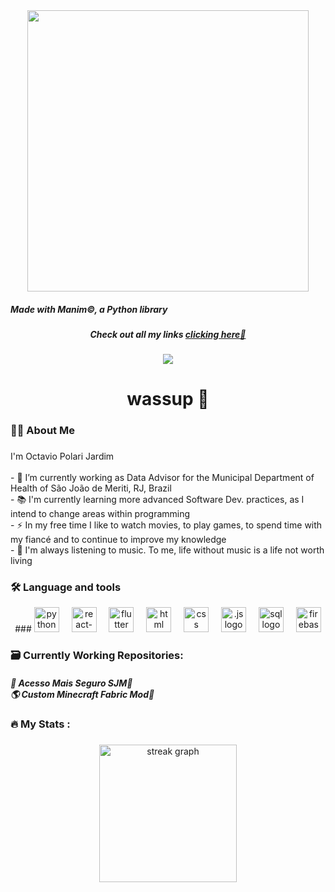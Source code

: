 <div align="center">
  <img height="450" src="https://d3rshtj5w2m4qx.cloudfront.net/7st2v%2Fpreview%2F71993872%2Fmain_large.gif?response-content-disposition=inline%3Bfilename%3D%22main_large.gif%22%3B&response-content-type=image%2Fgif&Expires=1761052086&Signature=G0OJ4iJ2DPFvKz7GCc0UvnwaU~ttZ0UK1PVg01L5tTvUQOAVwToTSnN73fvdOFySyAT~3sV7SOSv28kOUlB3zfPIHPInu~4ADXfKYIk72~l6YC6RGUqfm06gTv5pl6JT~yNg2vbg68tmh2unXRMIUjC7PyBvei8qZJ849SoD9ItyaAOJKkCL9pL6GVSBPrC-i8Fxn0mgSpUETh95Dqq7bzay28VG07nvVk2cFKlsDmiY4kBj6wwKshAldWOwasxaFCEh4quAmQnTa2eaPOhHCroWnP6LxUvkVawz0US~TP5Au3iCZgTgl9F1Le5xjfQyGonbduRKWm36qi3Fz-XSQw__&Key-Pair-Id=APKAJT5WQLLEOADKLHBQ"  />
  <h5 align="left"><i>Made with Manim&copy;, a Python library</i></h5>
</div>

###

<div>
    <h4 align="center"><i>Check out all my links <a alt="my-links-site logo" href="https://octavio-polari.github.io/My-Links/" >clicking here🔗</a></i></h4>
</div>

###

<div align="center">
  <img src="https://visitor-badge.laobi.icu/badge?page_id=octavio-polari.octavio.polari&"  />
</div>

###

<h1 align="center">wassup 🤙</h1>

###

<div>
  <h3 align="left">👩‍💻  About Me</h3>
  
###
  
  <p align="left">
    I'm Octavio Polari Jardim<br>
    <br>
    - 🔭 I’m currently working as Data Advisor for the Municipal Department of Health of São João de Meriti, RJ, Brazil<br>
    - 📚 I'm currently learning more advanced Software Dev. practices, as I intend to change areas within programming<br>
    - ⚡ In my free time I like to watch movies, to play games, to spend time with my fiancé and to continue to improve my knowledge<br>
    - 🎵 I'm always listening to music. To me, life without music is a life not worth living
  </p>
</div>

###

<div align="center">
  <h3 align="left">🛠 Language and tools</h3>
###
    <img src="https://cdn.jsdelivr.net/gh/devicons/devicon/icons/python/python-original-wordmark.svg" height="40" alt="python logo"  />
    <img width="12" />
    <img src="https://img.icons8.com/?size=100&id=123603&format=png&color=000000" height="40" alt="react-native logo"  />
    <img width="12" />
    <img src="https://img.icons8.com/?size=100&id=7I3BjCqe9rjG&format=png&color=000000" height="40" alt="flutter logo"  />
    <img width="12" />
    <img src="https://img.icons8.com/?size=100&id=20909&format=png&color=000000" height="40" alt="html logo"  />
    <img width="12" />
    <img src="https://img.icons8.com/?size=100&id=21278&format=png&color=000000" height="40" alt="css logo"  />
    <img width="12" />
    <img src="https://img.icons8.com/?size=100&id=108784&format=png&color=000000" height="40" alt=".js logo"  />
    <img width="12" />
    <img src="https://img.icons8.com/?size=100&id=J6KcaRLsTgpZ&format=png&color=000000" height="40" alt="sql logo"  />
    <img width="12" />
    <img src="https://cdn.jsdelivr.net/gh/devicons/devicon/icons/firebase/firebase-plain-wordmark.svg" height="40" alt="firebase logo"  />
    <img width="12" />
</div>

###

<div>
  <h3 align="left">🗃️    Currently Working Repositories:</h3>

  <h4>
    <a align="left" href="https://github.com/octavio-polari/acesso-mais-seguro-sjm" target="_blank" style="text-decoration: none"><i>📱 Acesso Mais Seguro SJM🔗</i></a><br>
    <a align="left" href="https://github.com/octavio-polari/Fabric-Dimensions-Boss-1.21.x" target="_blank" style="text-decoration: none"><i>🌎 Custom Minecraft Fabric Mod🔗</i></a>
  </h4>
</div>

###

<div>
  <h3 align="left">🔥   My Stats :</h3>

###

  <div align="center">
    <img src="https://streak-stats.demolab.com?user=octavio-polari&locale=en&mode=daily&theme=dark&hide_border=false&border_radius=5&order=3" height="220" alt="streak graph"  />
  </div>
</div>

###
